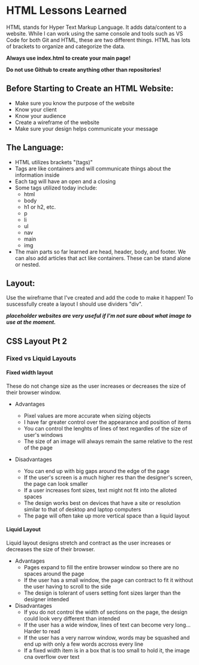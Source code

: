 # HTML Lessons Learned

HTML stands for Hyper Text Markup Language.  It adds data/content to a website.  While I can work using the same console and tools such as VS Code for both Git and HTML, these are two different things. HTML has lots of brackets to organize and categorize the data.  

**Always use index.html to create your main page!**

**Do not use Github to create anything other than repositories!**

## Before Starting to Create an HTML Website:

* Make sure you know the purpose of the website
* Know your client
* Know your audience
* Create a wireframe of the website
* Make sure your design helps communicate your message

## The Language:

* HTML utilizes brackets "(tags)"
* Tags are like containers and will communicate things about the information inside
* Each tag will have an open and a closing
* Some tags utilized today include:
  * html
  * body
  * h1 or h2, etc.
  * p
  * li
  * ul
  * nav
  * main
  * img
* The main parts so far learned are head, header, body, and footer.  We can also add articles that act like containers.  These can be stand alone or nested.  

## Layout:

Use the wireframe that I've created and add the code to make it happen!  To suscessfully create a layout I should use dividers "div".  

***placeholder websites are very useful if I'm not sure about what image to use at the moment.***

## CSS Layout Pt 2

### Fixed vs Liquid Layouts

#### Fixed width layout

These do not change size as the user increases or decreases the size of their browser window.  
  - Advantages
    - Pixel values are more accurate when sizing objects
    - I have far greater control over the appearance and position of items
    - You can control the lenghts of lines of text regardles of the size of user's windows
    - The size of an image will always remain the same relative to the rest of the page

  - Disadvantages
    - You can end up with big gaps around the edge of the page
    - If the user's screen is a much higher res than the designer's screen, the page can look smaller
    - If a user increases font sizes, text might not fit into the alloted spaces
    - The design works best on devices that have a site or resolution similar to that of desktop and laptop computers
    - The page will often take up more vertical space than a liquid layout
  
#### Liquid Layout

Liquid layout designs stretch and contract as the user increases or decreases the size of their browser.

  - Advantages
    - Pages expand to fill the entire browser window so there are no spaces around the page
    - If the user has a small window, the page can contract to fit it without the user having to scroll to the side
    - The design is tolerant of users setting font sizes larger than the designer intended
  - Disadvantages
    - If you do not control the width of sections on the page, the design could look very different than intended
    - If the user has a wide window, lines of text can become very long... Harder to read
    - If the user has a very narrow window, words may be squashed and end up with only a few words accross every line
    - If a fixed width item is in a box that is too small to hold it, the image cna overflow over text